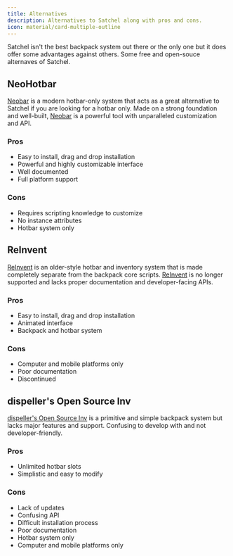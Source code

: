 ```yaml
---
title: Alternatives
description: Alternatives to Satchel along with pros and cons.
icon: material/card-multiple-outline
---
```


Satchel isn't the best backpack system out there or the only one but it does offer some advantages against others. Some free and open-souce alternaves of Satchel.

## NeoHotbar

[Neobar](https://avafe.me/NeoHotbar/) is a modern hotbar-only system that acts as a great alternative to Satchel if you are looking for a hotbar only. Made on a strong foundation and well-built, [Neobar](https://avafe.me/NeoHotbar/) is a powerful tool with unparalleled customization and API.

### Pros

- Easy to install, drag and drop installation
- Powerful and highly customizable interface
- Well documented
- Full platform support

### Cons

- Requires scripting knowledge to customize
- No instance attributes
- Hotbar system only

## ReInvent

[ReInvent](https://devforum.roblox.com/t/1822656) is an older-style hotbar and inventory system that is made completely separate from the backpack core scripts. [ReInvent](https://devforum.roblox.com/t/1822656) is no longer supported and lacks proper documentation and developer-facing APIs.

### Pros

- Easy to install, drag and drop installation
- Animated interface
- Backpack and hotbar system

### Cons

- Computer and mobile platforms only
- Poor documentation
- Discontinued

## dispeller's Open Source Inv

[dispeller's Open Source Inv](https://devforum.roblox.com/t/405675) is a primitive and simple backpack system but lacks major features and support. Confusing to develop with and not developer-friendly.

### Pros

- Unlimited hotbar slots
- Simplistic and easy to modify

### Cons

- Lack of updates
- Confusing API
- Difficult installation process
- Poor documentation
- Hotbar system only
- Computer and mobile platforms only

